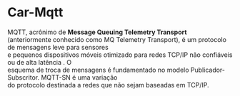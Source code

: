 # Car-Mqtt

  MQTT, acrônimo de <b>Message Queuing Telemetry Transport </b> <br>
(anteriormente conhecido como MQ Telemetry Transport), é um protocolo de mensagens leve para sensores <br>
e pequenos dispositivos móveis otimizado para redes TCP/IP não confiáveis ou de alta latência . O <br>
esquema de troca de mensagens é fundamentado no modelo Publicador-Subscritor. MQTT-SN é uma variação <br>
do protocolo destinada a redes que não sejam baseadas em TCP/IP. <br>
